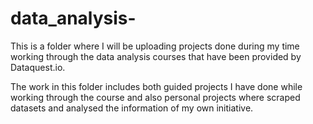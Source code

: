 # data_analysis-
This is a folder where I will be uploading projects done during my time working through the data analysis courses that
have been provided by Dataquest.io. 

The work in this folder includes both guided projects I have done while working through the course and also personal
projects where scraped datasets and analysed the information of my own initiative.
